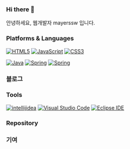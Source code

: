 ### Hi there 👋

안녕하세요, 웹개발자 mayerssw 입니다.

### Platforms & Languages
[![HTML5](https://img.shields.io/badge/HTML5-E34F26?style=flat-square&logo=HTML5&logoColor=FFFFFF)](#)
[![JavaScript](https://img.shields.io/badge/JavaScript-F7DF1E?style=flat-square&logo=JavaScript&logoColor=FFFFFF)](#)
[![CSS3](https://img.shields.io/badge/CSS3-1572B6?style=flat-square&logo=CSS3&logoColor=FFFFFF)](#)

[![Java](https://img.shields.io/badge/Java-007396?style=flat-square&logo=openjdk&logoColor=FFFFFF)](#)
[![Spring](https://img.shields.io/badge/Spring-6DB33F?style=flat-square&logo=Spring&logoColor=FFFFFF)](#)
[![Spring](https://img.shields.io/badge/SpringBoot-6DB33F?style=flat-square&logo=springboot&logoColor=FFFFFF)](#)


<!--[![JavaScript](https://img.shields.io/badge/Express-EEEEEE?style=flat-square&logo=express&logoColor=000000)](#)-->
<!--[![Node.js](https://img.shields.io/badge/Node.js-339933?style=flat-square&logo=Node.js&logoColor=FFFFFF)](#)-->
<!--[![Android](https://img.shields.io/badge/Android-3DDC84?style=flat-square&logo=Android&logoColor=FFFFFF)](#)-->

### 블로그


### Tools
[![intellijidea](https://img.shields.io/badge/intellijidea-000000?style=flat-square&logo=intellijidea&logoColor=FFFFFF)](#)
[![Visual Studio Code](https://img.shields.io/badge/Visual%20Studio%20Code-007ACC?style=flat-square&logo=Visual%20Studio%20Code&logoColor=FFFFFF)](#)
[![Eclipse IDE](https://img.shields.io/badge/Eclipse%20IDE-2C2255?style=flat-square&logo=Eclipse%20IDE&logoColor=FFFFFF)](#)
<!--[![Postman](https://img.shields.io/badge/Postman-FF6C37?style=flat-square&logo=Postman&logoColor=FFFFFF)](#)-->

### Repository


### 기여

<!--
**studyqrr12/studyqrr12** is a ✨ _special_ ✨ repository because its `README.md` (this file) appears on your GitHub profile.

Here are some ideas to get you started:

- 🔭 I’m currently working on ...
- 🌱 I’m currently learning ...
- 👯 I’m looking to collaborate on ...
- 🤔 I’m looking for help with ...
- 💬 Ask me about ...
- 📫 How to reach me: ...
- 😄 Pronouns: ...
- ⚡ Fun fact: ...
-->
